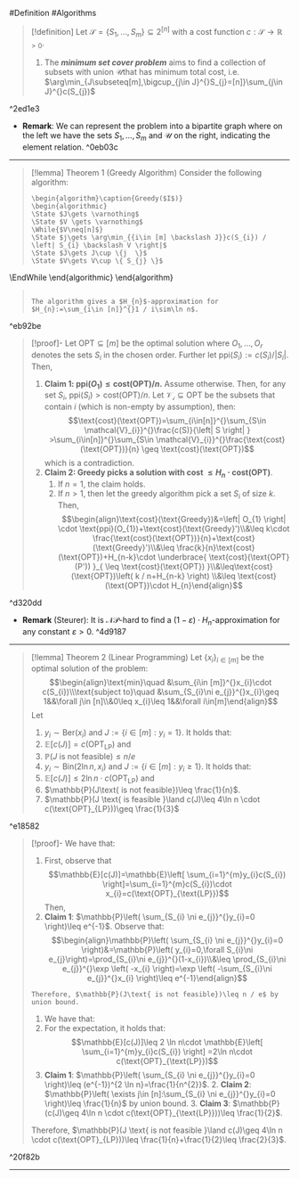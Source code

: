 #Definition #Algorithms 

> [!definition]
> Let $\mathcal{S}=\{ S_{1},\dots,S_{m} \}\subseteq 2^{[n]}$ with a cost function $c:\mathcal{S}\to \mathbb{R}_{>0}$. 
> 1. The ***minimum set cover problem*** aims to find a collection of subsets  with union $\mathcal{U}$that has minimum total cost, i.e. $\arg\min_{J\subseteq[m],\bigcup_{j\in J}^{}S_{j}=[n]}\sum_{j\in J}^{}c(S_{j})$

^2ed1e3

- **Remark**: We can represent the problem into a bipartite graph where on the left we have the sets $S_{1},\dots,S_{m}$ and $\mathcal{U}$ on the right, indicating the element relation.  ^0eb03c
---
> [!lemma] Theorem 1 (Greedy Algorithm)
> Consider the following algorithm: 
> ```pseudo
> \begin{algorithm}\caption{Greedy($I$)}
> \begin{algorithmic} 
> \State $J\gets \varnothing$
> \State $V \gets \varnothing$
> \While{$V\neq[n]$}
> \State $j\gets \arg\min_{{i\in [m] \backslash J}}c(S_{i}) / \left| S_{i} \backslash V \right|$
> \State $J\gets J\cup \{j  \}$
> \State $V\gets V\cup \{ S_{j} \}$
\EndWhile
\end{algorithmic}
\end{algorithm}
> ```
> 
> The algorithm gives a $H_{n}$-approximation for $H_{n}:=\sum_{i\in [n]}^{}1 / i\sim\ln n$.

^eb92be

> [!proof]-
> Let $\text{OPT}\subseteq [m]$ be the optimal solution where $O_{1},\dots,O_{r}$ denotes the sets $S_{i}$ in the chosen order. Further let $\text{ppi}(S_{i}):=c(S_{i}) / \left| S_{i} \right|$. Then,
> 1. **Claim 1: $\text{ppi}(O_{1})\leq \text{cost}(\text{OPT}) / n$.**
> 	Assume otherwise. Then, for any set $S_{i}$, $\text{ppi}(S_{i})> \text{cost}(\text{OPT}) / n$. Let $\mathcal{V_{i}}\subseteq \text{OPT}$ be the subsets that contain $i$ (which is non-empty by assumption), then: $$\text{cost}(\text{OPT})=\sum_{i\in[n]}^{}\sum_{S\in \mathcal{V}_{i}}^{}\frac{c(S)}{\left| S \right| } >\sum_{i\in[n]}^{}\sum_{S\in \mathcal{V}_{i}}^{}\frac{\text{cost}(\text{OPT})}{n} \geq \text{cost}(\text{OPT})$$which is a contradiction.
>2. **Claim 2: Greedy picks a solution with cost $\leq H_{n}\cdot \text{cost}(\text{OPT})$**.
> 	  1. If $n=1$, the claim holds.
> 	  2. If $n>1$, then let the greedy algorithm pick a set $S_{i}$ of size $k$. Then, $$\begin{align}\text{cost}(\text{Greedy})&=\left| O_{1} \right| \cdot  \text{ppi}(O_{1})+\text{cost}(\text{Greedy}')\\&\leq k\cdot \frac{\text{cost}(\text{OPT})}{n}+\text{cost}(\text{Greedy}')\\&\leq \frac{k}{n}\text{cost}(\text{OPT})+H_{n-k}\cdot  \underbrace{ \text{cost}(\text{OPT}(P')) }_{ \leq \text{cost}(\text{OPT}) }\\&\leq\text{cost}(\text{OPT})\left( k / n+H_{n-k} \right) \\&\leq \text{cost}(\text{OPT})\cdot H_{n}\end{align}$$

^d320dd

- **Remark** (Steurer): It is $\mathcal{NP}$-hard to find a $(1-\varepsilon)\cdot H_{n}$-approximation for any constant $\varepsilon>0$.  ^4d9187

---
> [!lemma] Theorem 2 (Linear Programming)
> Let $\{ x_{i} \}_{i\in [m]}$ be the optimal solution of the problem: $$\begin{align}\text{min}\quad &\sum_{i\in [m]}^{}x_{i}\cdot c(S_{i})\\\text{subject to}\quad &\sum_{S_{i}\ni e_{j}}^{}x_{i}\geq 1&&\forall j\in [n]\\&0\leq x_{i}\leq 1&&\forall i\in[m]\end{align}$$Let 
> 1. $y_{i} \sim \text{Ber}(x_{i})$ and $J:=\{ i\in[m]: y_{i}=1 \}$. It holds that: 
> 	1. $\mathbb{E}[c(J)]=c(\text{OPT}_{\text{LP}})$ and 
> 	2. $\mathbb{P}(J\text{ is not feasible})\leq n / e$
> 2. $y_{i} \sim \text{Bin}(2 \ln n , x_{i})$ and $J:=\{ i\in [m]: y_{i}\geq 1 \}$. It holds that: 
> 	1. $\mathbb{E}[c(J)]\leq 2\ln n \cdot c(\text{OPT}_{\text{LP}})$ and 
> 	2. $\mathbb{P}(J\text{ is not feasible})\leq \frac{1}{n}$.
> 	3. $\mathbb{P}(J \text{ is feasible }\land c(J)\leq 4\ln n \cdot c(\text{OPT}_{LP}))\geq \frac{1}{3}$

^e18582

> [!proof]-
> We have that:
> 1. First, observe that $$\mathbb{E}[c(J)]=\mathbb{E}\left[ \sum_{i=1}^{m}y_{i}c(S_{i}) \right]=\sum_{i=1}^{m}c(S_{i})\cdot x_{i}=c(\text{OPT}_{\text{LP}})$$Then, 
> 	1. **Claim 1**: $\mathbb{P}\left( \sum_{S_{i} \ni e_{j}}^{}y_{i}=0 \right)\leq e^{-1}$.
> 	   Observe that:
>     $$\begin{align}\mathbb{P}\left( \sum_{S_{i} \ni e_{j}}^{}y_{i}=0 \right)&=\mathbb{P}\left( y_{i}=0,\forall S_{i}\ni e_{j}\right)=\prod_{S_{i}\ni e_{j}}^{}(1-x_{i})\\&\leq \prod_{S_{i}\ni e_{j}}^{}\exp \left( -x_{i} \right)=\exp \left( -\sum_{S_{i}\ni e_{j}}^{}x_{i} \right)\leq e^{-1}\end{align}$$
>     
>     Therefore, $\mathbb{P}(J\text{ is not feasible})\leq n / e$ by union bound.
>  1. We have that:
> 	 1. For the expectation, it holds that:$$\mathbb{E}[c(J)]\leq 2 \ln n\cdot \mathbb{E}\left[ \sum_{i=1}^{m}y_{i}c(S_{i}) \right] =2\ln n\cdot c(\text{OPT}_{\text{LP}})$$
> 	 2. **Claim 1**: $\mathbb{P}\left( \sum_{S_{i} \ni e_{j}}^{}y_{i}=0 \right)\leq (e^{-1})^{2 \ln n}=\frac{1}{n^{2}}$.
> 	  2. **Claim 2**: $\mathbb{P}\left( \exists j\in [n]:\sum_{S_{i} \ni e_{j}}^{}y_{i}=0  \right)\leq \frac{1}{n}$ by union bound.
> 	  3. **Claim 3**: $\mathbb{P}(c(J)\geq 4\ln n \cdot c(\text{OPT}_{\text{LP}}))\leq \frac{1}{2}$.
> 	
> 	Therefore, $\mathbb{P}(J \text{ is not feasible }\land c(J)\geq 4\ln n \cdot c(\text{OPT}_{LP}))\leq \frac{1}{n}+\frac{1}{2}\leq \frac{2}{3}$. 

^20f82b

---